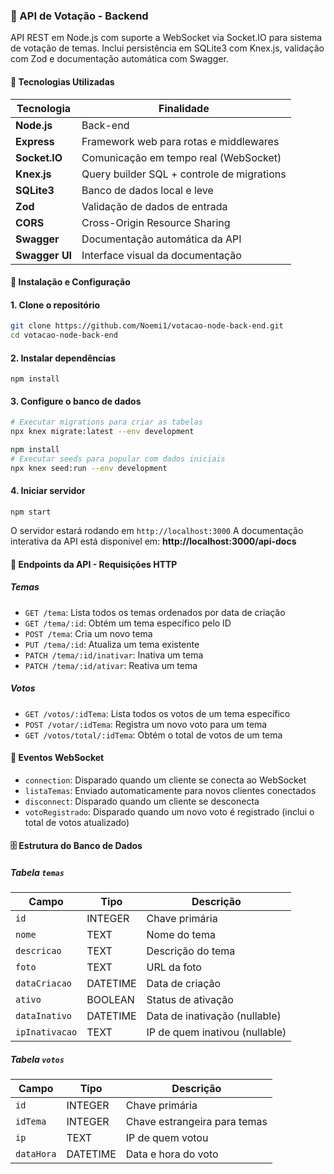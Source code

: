 ### 📡 API de Votação - Backend

API REST em Node.js com suporte a WebSocket via Socket.IO para sistema de votação de temas. Inclui persistência em SQLite3 com Knex.js, validação com Zod e documentação automática com Swagger.

#### 🚀 Tecnologias Utilizadas

| Tecnologia | Finalidade |
|------------|------------|
| **Node.js** | Back-end |
| **Express** | Framework web para rotas e middlewares |
| **Socket.IO** | Comunicação em tempo real (WebSocket) |
| **Knex.js** | Query builder SQL + controle de migrations |
| **SQLite3** | Banco de dados local e leve |
| **Zod** | Validação de dados de entrada |
| **CORS** | Cross-Origin Resource Sharing |
| **Swagger** | Documentação automática da API |
| **Swagger UI** | Interface visual da documentação |

#### 🔧 Instalação e Configuração

#### 1. Clone o repositório
```bash
git clone https://github.com/Noemi1/votacao-node-back-end.git
cd votacao-node-back-end
```

#### 2. Instalar dependências
```npm install```

#### 3. Configure o banco de dados
```bash
# Executar migrations para criar as tabelas
npx knex migrate:latest --env development

npm install
# Executar seeds para popular com dados iniciais
npx knex seed:run --env development
```

#### 4. Iniciar servidor
```npm start```

O servidor estará rodando em `http://localhost:3000`
A documentação interativa da API está disponível em:
**http://localhost:3000/api-docs**


#### 🔌 Endpoints da API - Requisições HTTP

##### Temas

- `GET /tema`: Lista todos os temas ordenados por data de criação
- `GET /tema/:id`: Obtém um tema específico pelo ID
- `POST /tema`: Cria um novo tema
- `PUT /tema/:id`: Atualiza um tema existente
- `PATCH /tema/:id/inativar`: Inativa um tema
- `PATCH /tema/:id/ativar`: Reativa um tema

##### Votos

- `GET /votos/:idTema`: Lista todos os votos de um tema específico
- `POST /votar/:idTema`: Registra um novo voto para um tema
- `GET /votos/total/:idTema`: Obtém o total de votos de um tema

#### 🔌 Eventos WebSocket 

- `connection`: Disparado quando um cliente se conecta ao WebSocket
- `listaTemas`: Enviado automaticamente para novos clientes conectados
- `disconnect`: Disparado quando um cliente se desconecta
- `votoRegistrado`: Disparado quando um novo voto é registrado (inclui o total de votos atualizado)


#### 🗄️ Estrutura do Banco de Dados

##### Tabela `temas`
| Campo | Tipo | Descrição |
|-------|------|-----------|
| `id` | INTEGER | Chave primária |
| `nome` | TEXT | Nome do tema |
| `descricao` | TEXT | Descrição do tema |
| `foto` | TEXT | URL da foto |
| `dataCriacao` | DATETIME | Data de criação |
| `ativo` | BOOLEAN | Status de ativação |
| `dataInativo` | DATETIME | Data de inativação (nullable) |
| `ipInativacao` | TEXT | IP de quem inativou (nullable) |

##### Tabela `votos`
| Campo | Tipo | Descrição |
|-------|------|-----------|
| `id` | INTEGER | Chave primária |
| `idTema` | INTEGER | Chave estrangeira para temas |
| `ip` | TEXT | IP de quem votou |
| `dataHora` | DATETIME | Data e hora do voto |
